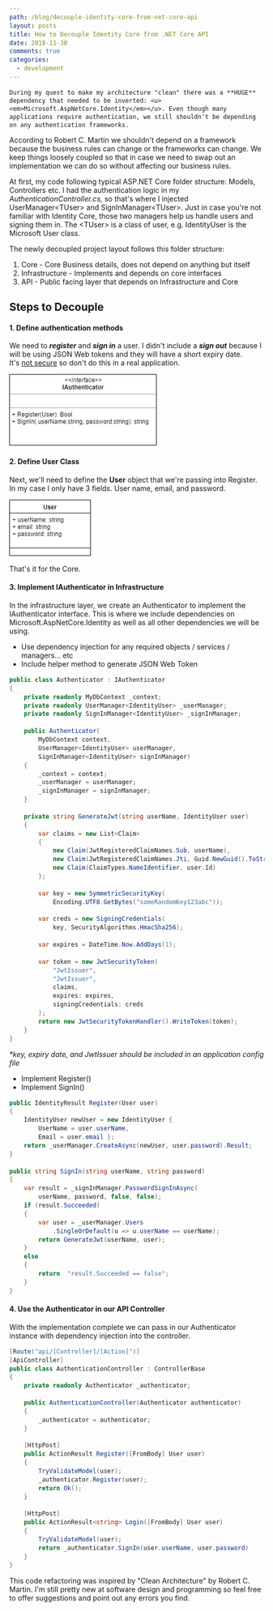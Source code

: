 ```yaml
---
path: /blog/decouple-identity-core-from-net-core-api
layout: posts
title: How to Decouple Identity Core from .NET Core API
date: 2018-11-30
comments: true
categories:
  - development
---
```


    During my quest to make my architecture "clean" there was a **HUGE** dependency that needed to be inverted: <u><em>Microsoft.AspNetCore.Identity</em></u>. Even though many applications require authentication, we still shouldn't be depending on any authentication frameworks.


According to Robert C. Martin we shouldn't depend on a framework because the business rules can change or the frameworks can change. We keep things loosely coupled so that in case we need to swap out an implementation we can do so without affecting our business rules.


At first, my code following typical ASP.NET Core folder structure: Models, Controllers etc. I had the authentication logic in my *AuthenticationController.cs,*&nbsp;so that's where I injected UserManager&lt;TUser&gt; and SignInManager&lt;TUser&gt;. Just in case you're not familiar with Identity Core, those two managers help us handle users and signing them in. The &lt;TUser&gt; is a class of user, e.g. IdentityUser is the Microsoft User class.


The newly decoupled project layout follows this folder structure:


1. Core - Core Business details, does not depend on anything but itself
2. Infrastructure - Implements and depends on core interfaces
3. API - Public facing layer that depends on Infrastructure and Core

## Steps to Decouple

#### 1. Define authentication methods

We need to ***register*** and ***sign in*** a user. I didn't include a ***sign out*** because I will be using JSON Web tokens and they will have a short expiry date. It's&nbsp;<u>not secure</u> so don't do this in a real application.


![](/uploads/iauthenticator-1.jpg)


#### 2. Define User Class


Next, we'll need to define the&nbsp;**User**&nbsp;object that we're passing into Register. In my case I only have 3 fields. User name, email, and password.


![](/uploads/user.jpg)


That's it for the Core.


#### 3. Implement IAuthenticator in Infrastructure


In the infrastructure layer, we create an Authenticator to implement the IAuthenticator interface. This is where we include dependencies on Microsoft.AspNetCore.Identity as well as all other dependencies we will be using.

* Use dependency injection for any required objects / services / managers… etc
* Include helper method to generate JSON Web Token

```csharp
public class Authenticator : IAuthenticator
{
    private readonly MyDbContext _context;
    private readonly UserManager<IdentityUser> _userManager;
    private readonly SignInManager<IdentityUser> _signInManager;

    public Authenticator(
        MyDbContext context,
        UserManager<IdentityUser> userManager,
        SignInManager<IdentityUser> signInManager)
    {
        _context = context;
        _userManager = userManager;
        _signInManager = signInManager;
    }

    private string GenerateJwt(string userName, IdentityUser user)
    {
        var claims = new List<Claim>
        {
            new Claim(JwtRegisteredClaimNames.Sub, userName),
            new Claim(JwtRegisteredClaimNames.Jti, Guid.NewGuid().ToString()),
            new Claim(ClaimTypes.NameIdentifier, user.Id)
        };

        var key = new SymmetricSecurityKey(
            Encoding.UTF8.GetBytes("someRandomKey123abc"));

        var creds = new SigningCredentials(
            key, SecurityAlgorithms.HmacSha256);

        var expires = DateTime.Now.AddDays(1);

        var token = new JwtSecurityToken(
            "JwtIssuer",
            "JwtIssuer",
            claims,
            expires: expires,
            signingCredentials: creds
        );
        return new JwtSecurityTokenHandler().WriteToken(token);
    }
}
```

*\*key, expiry date, and JwtIssuer should be included in an application config file*

* Implement Register()
* Implement SignIn()

```csharp
public IdentityResult Register(User user)
{
    IdentityUser newUser = new IdentityUser {
        UserName = user.userName,
        Email = user.email };
    return _userManager.CreateAsync(newUser, user.password).Result;
}

public string SignIn(string userName, string password)
{
    var result = _signInManager.PasswordSignInAsync(
        userName, password, false, false);
    if (result.Succeeded)
    {
        var user = _userManager.Users
            .SingleOrDefault(u => u.userName == userName);
        return GenerateJwt(userName, user);
    }
    else
    {
        return  "result.Succeeded == false";
    }
}
```

#### 4. Use the Authenticator in our API Controller


With the implementation complete we can pass in our Authenticator instance with dependency injection into the controller.

```csharp
[Route("api/[Controller]/[Action]")]
[ApiController]
public class AuthenticationController : ControllerBase
{
    private readonly Authenticator _authenticator;

    public AuthenticationController(Authenticator authenticator)
    {
        _authenticator = authenticator;
    }

    [HttpPost]
    public ActionResult Register([FromBody] User user)
    {
        TryValidateModel(user);
        _authenticator.Register(user);
        return Ok();
    }

    [HttpPost]
    public ActionResult<string> Login([FromBody] User user)
    {
        TryValidateModel(user);
        return _authenticator.SignIn(user.userName, user.password)
    }
}
```

This code refactoring was inspired by "Clean Architecture" by Robert C. Martin. I'm still pretty new at software design and programming so feel free to offer suggestions and point out any errors you find.